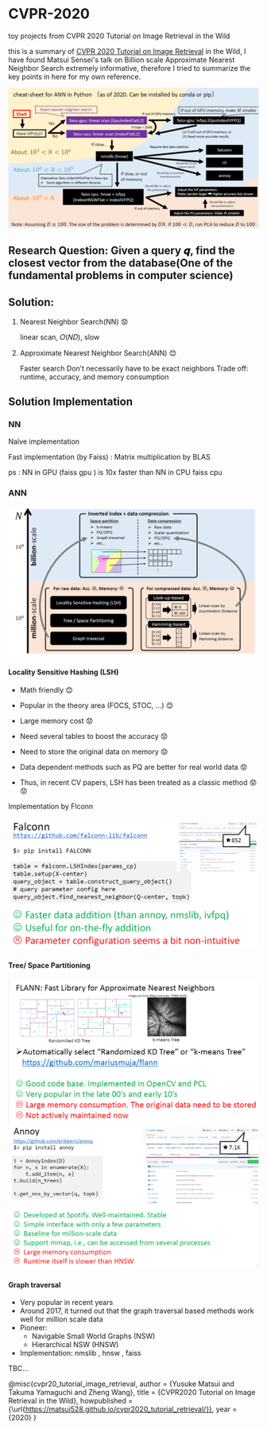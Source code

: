 # CVPR-2020
toy projects from CVPR 2020 Tutorial on Image Retrieval in the Wild

this is a summary of [CVPR 2020 Tutorial on Image Retrieval](https://matsui528.github.io/cvpr2020_tutorial_retrieval/) in the Wild, I have found Matsui Sensei's talk on Billion scale Approximate Nearest Neighbor Search extremely informative, therefore I tried to summarize  the key points in here for my own reference.


![img](/imgs/cheatsheet.PNG)


## Research Question: Given a query 𝒒, find the closest vector from the database(One of the fundamental problems in computer science)

## Solution: 
1. Nearest Neighbor Search(NN) :worried:

    linear scan, 𝑂(𝑁𝐷), slow 

2. Approximate Nearest Neighbor Search(ANN) :blush:

    Faster search
    Don’t necessarily have to be exact neighbors
    Trade off: runtime, accuracy, and memory consumption

## Solution Implementation 
### NN
Naïve implementation

Fast implementation (by Faiss) : Matrix multiplication by BLAS

ps : NN in GPU (faiss gpu ) is 10x faster than NN in CPU faiss cpu

### ANN
![img](/imgs/alg.PNG)

#### Locality Sensitive Hashing (LSH)


* Math friendly :blush:

* Popular in the theory area (FOCS, STOC, …) :blush:

* Large memory cost :worried:

* Need several tables to boost the accuracy :worried:

* Need to store the original data on memory :worried:

* Data dependent methods such as PQ are better for real world data :worried:

* Thus, in recent CV papers, LSH has been treated as a classic method :worried: :worried:

Implementation by Flconn

![img](/imgs/falconn.png)



#### Tree/ Space Partitioning
![img](/imgs/flann.png)
![img](/imgs/annoy-tree.png)

#### Graph traversal

* Very popular in recent years
* Around 2017, it turned out that the graph traversal based methods work well for million scale data
* Pioneer:
    * Navigable Small World Graphs (NSW)
    * Hierarchical NSW (HNSW)
* Implementation: nmslib , hnsw , faiss

TBC...



@misc{cvpr20_tutorial_image_retrieval,
  author = {Yusuke Matsui and Takuma Yamaguchi and Zheng Wang},
  title = {CVPR2020 Tutorial on Image Retrieval in the Wild},
  howpublished = {\url{https://matsui528.github.io/cvpr2020_tutorial_retrieval/}},
  year = {2020}
}
